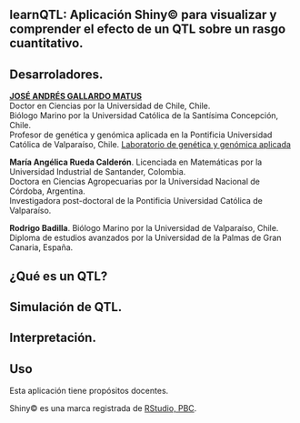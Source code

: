 ## learnQTL: Aplicación Shiny© para visualizar y comprender el efecto de un QTL sobre un rasgo cuantitativo.

## Desarroladores.

[**JOSÉ ANDRÉS GALLARDO MATUS**](https://github.com/DrJoseGallardo)  
Doctor en Ciencias por la Universidad de Chile, Chile.  
Biólogo Marino por la Universidad Católica de la Santísima Concepción, Chile.  
Profesor de genética y genómica aplicada en la Pontificia Universidad Católica de Valparaíso, Chile.
[Laboratorio de genética y genómica aplicada](https://genomics.pucv.cl/)

**María Angélica Rueda Calderón**. 
Licenciada en Matemáticas por la Universidad Industrial de Santander, Colombia.  
Doctora en Ciencias Agropecuarias por la Universidad Nacional de Córdoba, Argentina.  
Investigadora post-doctoral de la Pontificia Universidad Católica de Valparaíso. 

**Rodrigo Badilla**. 
Biólogo Marino por la Universidad de Valparaíso, Chile.   
Diploma de estudios avanzados por la Universidad de la Palmas de Gran Canaria, España.   


## ¿Qué es un QTL?

## Simulación de QTL.

## Interpretación.

## Uso
Esta aplicación tiene propósitos docentes.

Shiny© es una marca registrada de [RStudio, PBC](https://www.rstudio.com/products/shinyapps/).   
